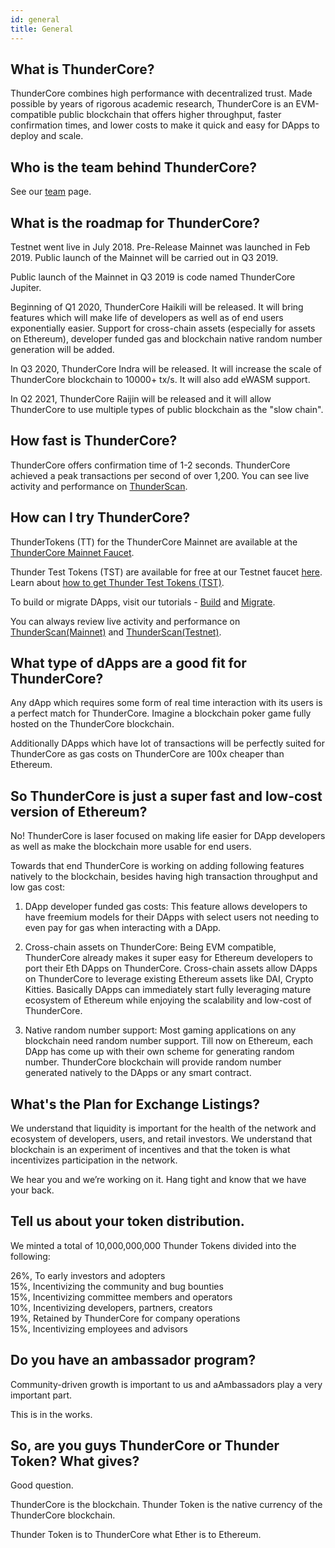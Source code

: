 ```yaml
---
id: general
title: General
---
```


## What is ThunderCore?
ThunderCore combines high performance with decentralized trust. Made possible by years of rigorous academic research, ThunderCore is an EVM-compatible public blockchain that offers higher throughput, faster confirmation times, and lower costs to make it quick and easy for DApps to deploy and scale.

## Who is the team behind ThunderCore? 
See our [team](https://thundercore.com/team) page.

## What is the roadmap for ThunderCore? 
Testnet went live in July 2018. Pre-Release Mainnet was launched in Feb 2019. Public launch of the Mainnet will be carried out in Q3 2019.

Public launch of the Mainnet in Q3 2019 is code named ThunderCore Jupiter.

Beginning of Q1 2020, ThunderCore Haikili will be released. It will bring features which will make life of developers as well as of end users exponentially easier. Support for cross-chain assets (especially for assets on Ethereum), developer funded gas and blockchain native random number generation will be added.

In Q3 2020, ThunderCore Indra will be released. It will increase the scale of ThunderCore blockchain to 10000+ tx/s. It will also add eWASM support.

In Q2 2021, ThunderCore Raijin will be released and it will allow ThunderCore to use multiple types of public blockchain as the "slow chain".

## How fast is ThunderCore? 
ThunderCore offers confirmation time of 1-2 seconds. ThunderCore achieved a peak transactions per second of over 1,200. You can see live activity and performance on [ThunderScan](https://scan.thundercore.com).

## How can I try ThunderCore?
ThunderTokens (TT) for the ThunderCore Mainnet are available at the [ThunderCore Mainnet Faucet](https://faucet.thundercore.com).

Thunder Test Tokens (TST) are available for free at our Testnet faucet [here](https://faucet-testnet.thundercore.com/). Learn about [how to get Thunder Test Tokens (TST)](get-tokens.md).

To build or migrate DApps, visit our tutorials - [Build](deploy-your-own-game.md) and [Migrate](migrate-to-thunder.md).

You can always review live activity and performance on [ThunderScan(Mainnet)](https://scan.thundercore.com) and [ThunderScan(Testnet)](https://scan-testnet.thundercore.com).

## What type of dApps are a good fit for ThunderCore?
Any dApp which requires some form of real time interaction with its users is a perfect match for ThunderCore. Imagine a blockchain poker game fully hosted on the ThunderCore blockchain.

Additionally DApps which have lot of transactions will be perfectly suited for ThunderCore as gas costs on ThunderCore are 100x cheaper than Ethereum.

## So ThunderCore is just a super fast and low-cost version of Ethereum?
No! ThunderCore is laser focused on making life easier for DApp developers as well as make the blockchain more usable for end users.

Towards that end ThunderCore is working on adding following features natively to the blockchain, besides having high transaction throughput and low gas cost:

1) DApp developer funded gas costs: This feature allows developers to have freemium models for their DApps with select users not needing to even pay for gas when interacting with a DApp.

2) Cross-chain assets on ThunderCore: Being EVM compatible, ThunderCore already makes it super easy for Ethereum developers to port their Eth DApps on ThunderCore. Cross-chain assets allow DApps on ThunderCore to leverage existing Ethereum assets like DAI, Crypto Kitties. Basically DApps can immediately start fully leveraging mature ecosystem of Ethereum while enjoying the scalability and low-cost of ThunderCore.

3) Native random number support: Most gaming applications on any blockchain need random number support. Till now on Ethereum, each DApp has come up with their own scheme for generating random number. ThunderCore blockchain will provide random number generated natively to the DApps or any smart contract.

## What's the Plan for Exchange Listings?
We understand that liquidity is important for the health of the network and ecosystem of developers, users, and retail investors. We understand that blockchain is an experiment of incentives and that the token is what incentivizes participation in the network.

We hear you and we’re working on it. Hang tight and know that we have your back.

## Tell us about your token distribution.
We minted a total of 10,000,000,000 Thunder Tokens divided into the following:

26%, To early investors and adopters<br>
15%, Incentivizing the community and bug bounties<br>
15%, Incentivizing committee members and operators<br>
10%, Incentivizing developers, partners, creators<br>
19%, Retained by ThunderCore for company operations<br>
15%, Incentivizing employees and advisors

## Do you have an ambassador program?
Community-driven growth is important to us and aAmbassadors play a very important part.

This is in the works.

## So, are you guys ThunderCore or Thunder Token? What gives?
Good question.

ThunderCore is the blockchain. Thunder Token is the native currency of the ThunderCore blockchain.

Thunder Token is to ThunderCore what Ether is to Ethereum.
